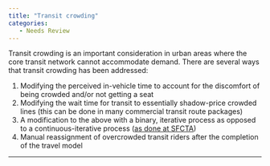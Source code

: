 ```yaml
---
title: "Transit crowding"
categories:
   - Needs Review
---
```


Transit crowding is an important consideration in urban areas where the core transit network cannot accommodate demand. There are several ways that transit crowding has been addressed:

1.  Modifying the perceived in-vehicle time to account for the discomfort of being crowded and/or not getting a seat
2.  Modifying the wait time for transit to essentially shadow-price crowded lines (this can be done in many commercial transit route packages)
3.  A modification to the above with a binary, iterative process as opposed to a continuous-iterative process ([as done at SFCTA](SFCTA_Paper_incorporating_crowding))
4.  Manual reassignment of overcrowded transit riders after the completion of the travel model

------------------------------------------------------------------------


